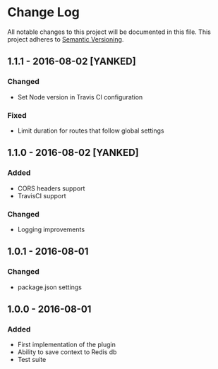 # Change Log
All notable changes to this project will be documented in this file.
This project adheres to [Semantic Versioning](http://semver.org/).

## 1.1.1 - 2016-08-02 [YANKED]

### Changed
- Set Node version in Travis CI configuration

### Fixed

- Limit duration for routes that follow global settings

## 1.1.0 - 2016-08-02 [YANKED]

### Added
- CORS headers support
- TravisCI support

### Changed
- Logging improvements

## 1.0.1 - 2016-08-01

### Changed
- package.json settings

## 1.0.0 - 2016-08-01

### Added
- First implementation of the plugin
- Ability to save context to Redis db
- Test suite
